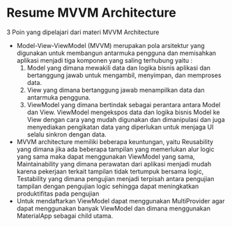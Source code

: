 # Resume MVVM Architecture

3 Poin yang dipelajari dari materi MVVM Architecture

- Model-View-ViewModel (MVVM) merupakan pola arsitektur yang digunakan untuk membangun antarmuka pengguna dan memisahkan aplikasi menjadi tiga komponen yang saling terhubung yaitu :
    1. Model yang dimana mewakili data dan logika bisnis aplikasi dan bertanggung jawab untuk mengambil, menyimpan, dan memproses data.
    2. View yang dimana bertanggung jawab menampilkan data dan antarmuka pengguna.
    3. ViewModel yang dimana bertindak sebagai perantara antara Model dan View. ViewModel mengekspos data dan logika bisnis Model ke View dengan cara yang mudah digunakan dan dimanipulasi dan juga menyediakan pengikatan data yang diperlukan untuk menjaga UI selalu sinkron dengan data.
- MVVM architecture memiliki beberapa keuntungan, yaitu Reusability yang dimana jika ada beberapa tampilan yang memerlukan alur logic yang sama maka dapat menggunakan ViewModel yang sama, Maintainability yang dimana perawatan dari aplikasi menjadi mudah karena pekerjaan terkait tampilan tidak tertumpuk bersama logic, Testability yang dimana pengujian menjadi terpisah antara pengujian tampilan dengan pengujian logic sehingga dapat meningkatkan produktifitas pada pengujian
- Untuk mendaftarkan ViewModel dapat menggunakan MultiProvider agar dapat menggunakan banyak ViewModel dan dimana menggunakan MaterialApp sebagai child utama.